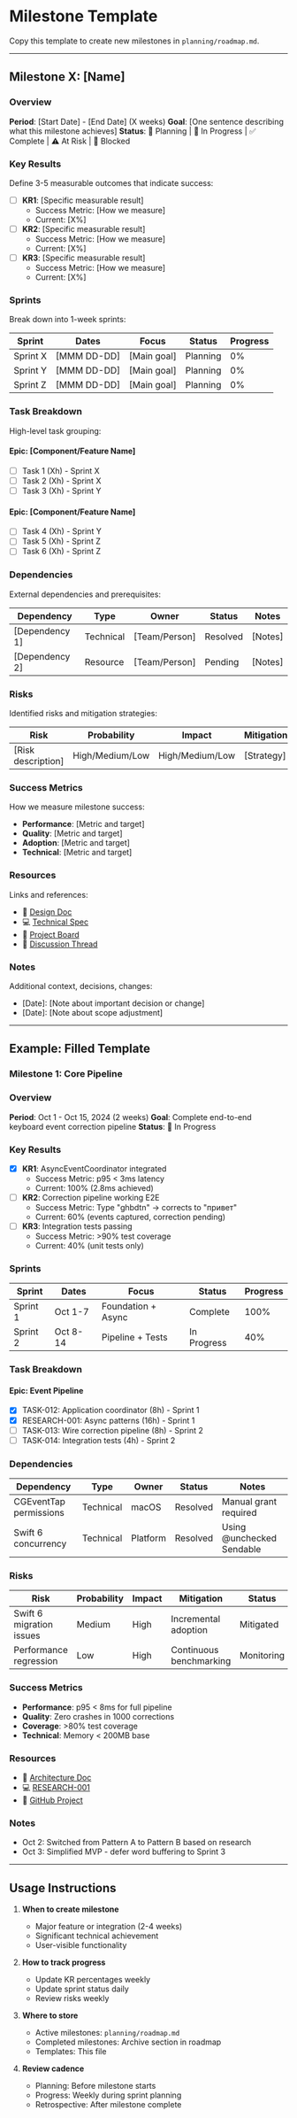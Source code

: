 # Milestone Template

Copy this template to create new milestones in `planning/roadmap.md`.

---

## Milestone X: [Name]

### Overview
**Period**: [Start Date] - [End Date] (X weeks)
**Goal**: [One sentence describing what this milestone achieves]
**Status**: 🔄 Planning | 🚀 In Progress | ✅ Complete | ⚠️ At Risk | 🔴 Blocked

### Key Results
Define 3-5 measurable outcomes that indicate success:

- [ ] **KR1**: [Specific measurable result]
  - Success Metric: [How we measure]
  - Current: [X%]
- [ ] **KR2**: [Specific measurable result]
  - Success Metric: [How we measure]
  - Current: [X%]
- [ ] **KR3**: [Specific measurable result]
  - Success Metric: [How we measure]
  - Current: [X%]

### Sprints
Break down into 1-week sprints:

| Sprint | Dates | Focus | Status | Progress |
|--------|-------|-------|--------|----------|
| Sprint X | [MMM DD-DD] | [Main goal] | Planning | 0% |
| Sprint Y | [MMM DD-DD] | [Main goal] | Planning | 0% |
| Sprint Z | [MMM DD-DD] | [Main goal] | Planning | 0% |

### Task Breakdown
High-level task grouping:

#### Epic: [Component/Feature Name]
- [ ] Task 1 (Xh) - Sprint X
- [ ] Task 2 (Xh) - Sprint X
- [ ] Task 3 (Xh) - Sprint Y

#### Epic: [Component/Feature Name]
- [ ] Task 4 (Xh) - Sprint Y
- [ ] Task 5 (Xh) - Sprint Z
- [ ] Task 6 (Xh) - Sprint Z

### Dependencies
External dependencies and prerequisites:

| Dependency | Type | Owner | Status | Notes |
|------------|------|-------|--------|-------|
| [Dependency 1] | Technical | [Team/Person] | Resolved | [Notes] |
| [Dependency 2] | Resource | [Team/Person] | Pending | [Notes] |

### Risks
Identified risks and mitigation strategies:

| Risk | Probability | Impact | Mitigation | Status |
|------|------------|---------|------------|--------|
| [Risk description] | High/Medium/Low | High/Medium/Low | [Strategy] | Monitoring |

### Success Metrics
How we measure milestone success:

- **Performance**: [Metric and target]
- **Quality**: [Metric and target]
- **Adoption**: [Metric and target]
- **Technical**: [Metric and target]

### Resources
Links and references:

- 📄 [Design Doc](link)
- 💻 [Technical Spec](link)
- 🎯 [Project Board](link)
- 💬 [Discussion Thread](link)

### Notes
Additional context, decisions, changes:

- [Date]: [Note about important decision or change]
- [Date]: [Note about scope adjustment]

---

## Example: Filled Template

### Milestone 1: Core Pipeline

### Overview
**Period**: Oct 1 - Oct 15, 2024 (2 weeks)
**Goal**: Complete end-to-end keyboard event correction pipeline
**Status**: 🚀 In Progress

### Key Results
- [x] **KR1**: AsyncEventCoordinator integrated
  - Success Metric: p95 < 3ms latency
  - Current: 100% (2.8ms achieved)
- [ ] **KR2**: Correction pipeline working E2E
  - Success Metric: Type "ghbdtn" → corrects to "привет"
  - Current: 60% (events captured, correction pending)
- [ ] **KR3**: Integration tests passing
  - Success Metric: >90% test coverage
  - Current: 40% (unit tests only)

### Sprints
| Sprint | Dates | Focus | Status | Progress |
|--------|-------|-------|--------|----------|
| Sprint 1 | Oct 1-7 | Foundation + Async | Complete | 100% |
| Sprint 2 | Oct 8-14 | Pipeline + Tests | In Progress | 40% |

### Task Breakdown
#### Epic: Event Pipeline
- [x] TASK-012: Application coordinator (8h) - Sprint 1
- [x] RESEARCH-001: Async patterns (16h) - Sprint 1
- [ ] TASK-013: Wire correction pipeline (8h) - Sprint 2
- [ ] TASK-014: Integration tests (4h) - Sprint 2

### Dependencies
| Dependency | Type | Owner | Status | Notes |
|------------|------|-------|--------|-------|
| CGEventTap permissions | Technical | macOS | Resolved | Manual grant required |
| Swift 6 concurrency | Technical | Platform | Resolved | Using @unchecked Sendable |

### Risks
| Risk | Probability | Impact | Mitigation | Status |
|------|------------|---------|------------|--------|
| Swift 6 migration issues | Medium | High | Incremental adoption | Mitigated |
| Performance regression | Low | High | Continuous benchmarking | Monitoring |

### Success Metrics
- **Performance**: p95 < 8ms for full pipeline
- **Quality**: Zero crashes in 1000 corrections
- **Coverage**: >80% test coverage
- **Technical**: Memory < 200MB base

### Resources
- 📄 [Architecture Doc](../architecture/ARCHITECTURE.md)
- 💻 [RESEARCH-001](../research/RESEARCH-001-summary.md)
- 🎯 [GitHub Project](https://github.com/your-org/your-project/projects/1)

### Notes
- Oct 2: Switched from Pattern A to Pattern B based on research
- Oct 3: Simplified MVP - defer word buffering to Sprint 3

---

## Usage Instructions

1. **When to create milestone**
   - Major feature or integration (2-4 weeks)
   - Significant technical achievement
   - User-visible functionality

2. **How to track progress**
   - Update KR percentages weekly
   - Update sprint status daily
   - Review risks weekly

3. **Where to store**
   - Active milestones: `planning/roadmap.md`
   - Completed milestones: Archive section in roadmap
   - Templates: This file

4. **Review cadence**
   - Planning: Before milestone starts
   - Progress: Weekly during sprint planning
   - Retrospective: After milestone complete